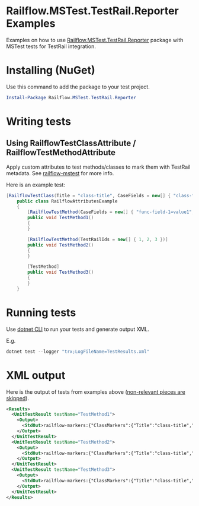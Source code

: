 # Railflow.MSTest.TestRail.Reporter Examples

Examples on how to use [Railflow.MSTest.TestRail.Reporter](https://www.nuget.org/packages/Railflow.MSTest.TestRail.Reporter/) package with MSTest tests for TestRail integration.



Installing (NuGet)
============

Use this command to add the package to your test project.

```powershell
Install-Package Railflow.MSTest.TestRail.Reporter
```



Writing tests
=============



## Using RailflowTestClassAttribute / RailflowTestMethodAttribute

Apply custom attributes to test methods/classes to mark them with TestRail metadata. See [railflow-mstest](https://github.com/railflow/railflow-mstest#railflowmstesttestrailreporter)  for more info.

Here is an example test:

```c#
[RailflowTestClass(Title = "class-title", CaseFields = new[] { "class-field-1=value1", "class-field-2=value2" })]
    public class RailflowAttributesExample
    {
        [RailflowTestMethod(CaseFields = new[] { "func-field-1=value1", "func-field-2=value2" })]
        public void TestMethod1()
        {
        }

        [RailflowTestMethod(TestRailIds = new[] { 1, 2, 3 })]
        public void TestMethod2()
        {
        }

        [TestMethod]
        public void TestMethod3()
        {
        }
    }
```



# Running tests

Use [dotnet CLI](https://docs.microsoft.com/en-us/dotnet/core/tools/dotnet-test) to run your tests and generate output XML.

E.g.

```powershell
dotnet test --logger "trx;LogFileName=TestResults.xml"
```



XML output
===========

Here is the output of tests from examples above (<u>non-relevant pieces are skipped</u>).

```xml
<Results>
  <UnitTestResult testName="TestMethod1">
    <Output>
      <StdOut>railflow-markers:{"ClassMarkers":{"Title":"class-title","CaseFields":["class-field-1=value1","class-field-2=value2"]},"MethodMarkers":{"CaseFields":["func-field-1=value1","func-field-2=value2"]}}</StdOut>
    </Output>
  </UnitTestResult>
  <UnitTestResult testName="TestMethod2">
    <Output>
      <StdOut>railflow-markers:{"ClassMarkers":{"Title":"class-title","CaseFields":["class-field-1=value1","class-field-2=value2"]},"MethodMarkers":{"TestRailIds":[1,2,3]}}</StdOut>
    </Output>
  </UnitTestResult>
  <UnitTestResult testName="TestMethod3">
    <Output>
      <StdOut>railflow-markers:{"ClassMarkers":{"Title":"class-title","CaseFields":["class-field-1=value1","class-field-2=value2"]},"MethodMarkers":{}}</StdOut>
    </Output>
  </UnitTestResult>
</Results>
```
